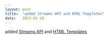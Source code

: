 ```yaml
---
layout: post
title:  "added Streams API and HTML Templates"
date:   2013-02-19
---
```


added <a href="http://www.w3.org/TR/streams-api/">Streams API</a> and <a href="http://www.w3.org/TR/html-templates/">HTML Templates</a>

